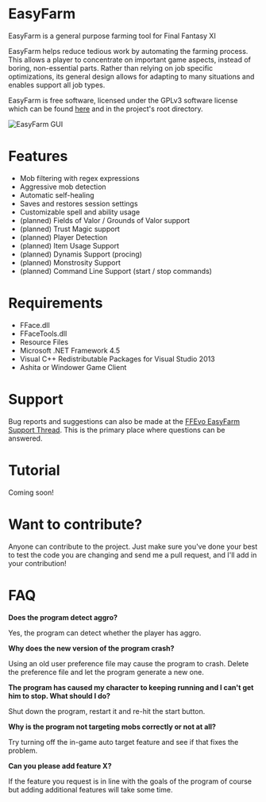 # EasyFarm
EasyFarm is a general purpose farming tool for Final Fantasy XI

EasyFarm helps reduce tedious work by automating the farming process. This allows a player to concentrate on important game aspects, instead of boring, non-essential parts. Rather than relying on job specific optimizations, its general design allows for adapting to many situations and enables support all job types. 

EasyFarm is free software, licensed under the GPLv3 software license which can be found [here](http://www.gnu.org/licenses/gpl-3.0-standalone.html) and in the project's root directory.

![EasyFarm GUI](http://i.imgur.com/r7md4nv.png)

# Features
* Mob filtering with regex expressions
* Aggressive mob detection
* Automatic self-healing
* Saves and restores session settings
* Customizable spell and ability usage
* (planned) Fields of Valor / Grounds of Valor support
* (planned) Trust Magic support
* (planned) Player Detection
* (planned) Item Usage Support 
* (planned) Dynamis Support (procing)
* (planned) Monstrosity Support
* (planned) Command Line Support (start / stop commands)

# Requirements
* FFace.dll
* FFaceTools.dll
* Resource Files
* Microsoft .NET Framework 4.5
* Visual C++ Redistributable Packages for Visual Studio 2013
* Ashita or Windower Game Client

# Support
Bug reports and suggestions can also be made at the [FFEvo EasyFarm Support Thread](http://www.ffevo.net/topic/3137-easyfarm/). This is the primary place where questions can be answered.

# Tutorial
Coming soon!

# Want to contribute?
Anyone can contribute to the project. Just make sure you've done your best to test the code you are changing and send me a pull request, and I'll add in your contribution!

# FAQ
**Does the program detect aggro?**

Yes, the program can detect whether the player has aggro.

**Why does the new version of the program crash?**

Using an old user preference file may cause the program to crash. Delete the preference file and let the program generate a new one. 

**The program has caused my character to keeping running and I can't get him to stop. What should I do?**

Shut down the program, restart it and re-hit the start button.

**Why is the program not targeting mobs correctly or not at all?**

Try turning off the in-game auto target feature and see if that fixes the problem. 

**Can you please add feature X?**

If the feature you request is in line with the goals of the program of course but adding additional features will take some time. 
